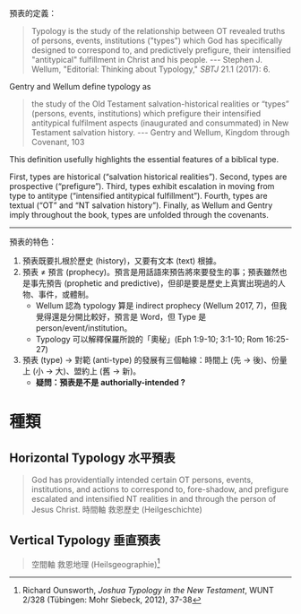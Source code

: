 預表的定義：
> Typology is the study of the relationship between OT revealed truths of persons, events, institutions ("types") which God has specifically designed to correspond to, and predictively prefigure, their intensified "antitypical" fulfillment in Christ and his people. 
> --- Stephen J. Wellum, "Editorial: Thinking about Typology," *SBTJ*  21.1 (2017): 6.

Gentry and Wellum define typology as 
> the study of the Old Testament salvation-historical realities or “types” (persons, events, institutions) which prefigure their intensified antitypical fulfilment aspects (inaugurated and consummated) in New Testament salvation history.
> --- Gentry and Wellum, Kingdom through Covenant, 103

This definition usefully highlights the essential features of a biblical type. 

First, types are historical (“salvation historical realities”). 
Second, types are prospective (“prefigure”). 
Third, types exhibit escalation in moving from type to antitype (“intensified antitypical fulfillment”). 
Fourth, types are textual (“OT” and “NT salvation history”). 
Finally, as Wellum and Gentry imply throughout the book, types are unfolded through the covenants.

---
預表的特色：
1) 預表既要扎根於歷史 (history)，又要有文本 (text) 根據。
2) 預表 ≠ 預言 (prophecy)。預言是用話語來預告將來要發生的事；預表雖然也是事先預告 (prophetic and predictive)，但卻是要是歷史上真實出現過的人物、事件，或體制。
	- Wellum 認為 typology 算是 indirect prophecy (Wellum 2017, 7)，但我覺得還是分開比較好，預言是 Word，但 Type 是 person/event/institution。
	- Typology 可以解釋保羅所說的「奧秘」(Eph 1:9-10; 3:1-10; Rom 16:25-27)
3) 預表 (type) → 對範 (anti-type) 的發展有三個軸線：時間上 (先 → 後)、份量上 (小 → 大)、盟約上 (舊 → 新)。
	- **疑問：預表是不是 authorially-intended ?**

# 種類

## Horizontal Typology 水平預表

> God has providentially intended certain OT persons, events, institutions, and actions to correspond to, fore-shadow, and prefigure escalated and intensified NT realities in and through the person of Jesus Christ.
> 時間軸
> 救恩歷史 (Heilgeschichte)



## Vertical Typology 垂直預表
> 空間軸
> 救恩地理 (Heilsgeographie)[^1]

[^1]: Richard Ounsworth, *Joshua Typology in the New Testament*, WUNT 2/328 (Tübingen: Mohr Siebeck, 2012), 37-38